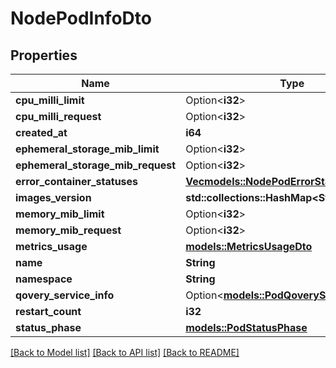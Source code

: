 # NodePodInfoDto

## Properties

Name | Type | Description | Notes
------------ | ------------- | ------------- | -------------
**cpu_milli_limit** | Option<**i32**> |  | [optional]
**cpu_milli_request** | Option<**i32**> |  | [optional]
**created_at** | **i64** |  | 
**ephemeral_storage_mib_limit** | Option<**i32**> |  | [optional]
**ephemeral_storage_mib_request** | Option<**i32**> |  | [optional]
**error_container_statuses** | [**Vec<models::NodePodErrorStatusDto>**](NodePodErrorStatusDto.md) |  | 
**images_version** | **std::collections::HashMap<String, String>** |  | 
**memory_mib_limit** | Option<**i32**> |  | [optional]
**memory_mib_request** | Option<**i32**> |  | [optional]
**metrics_usage** | [**models::MetricsUsageDto**](MetricsUsageDto.md) |  | 
**name** | **String** |  | 
**namespace** | **String** |  | 
**qovery_service_info** | Option<[**models::PodQoveryServiceInfoDto**](PodQoveryServiceInfoDto.md)> |  | [optional]
**restart_count** | **i32** |  | 
**status_phase** | [**models::PodStatusPhase**](PodStatusPhase.md) |  | 

[[Back to Model list]](../README.md#documentation-for-models) [[Back to API list]](../README.md#documentation-for-api-endpoints) [[Back to README]](../README.md)


